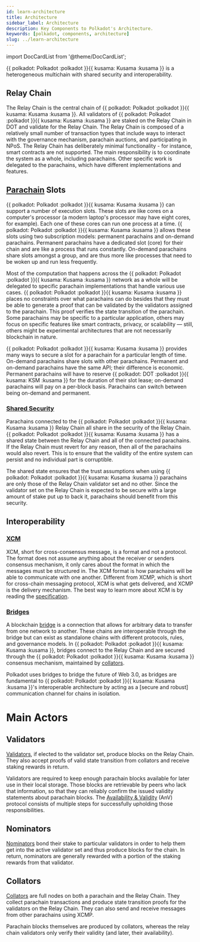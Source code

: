 ```yaml
---
id: learn-architecture
title: Architecture
sidebar_label: Architecture
description: Key Components to Polkadot's Architecture.
keywords: [polkadot, components, architecture]
slug: ../learn-architecture
---
```


import DocCardList from '@theme/DocCardList';

{{ polkadot: Polkadot :polkadot }}{{ kusama: Kusama :kusama }} is a heterogeneous multichain with
shared security and interoperability.

<DocCardList />

## Relay Chain

The Relay Chain is the central chain of
{{ polkadot: Polkadot :polkadot }}{{ kusama: Kusama :kusama }}. All validators of
{{ polkadot: Polkadot :polkadot }}{{ kusama: Kusama :kusama }} are staked on the Relay Chain in DOT
and validate for the Relay Chain. The Relay Chain is composed of a relatively small number of
transaction types that include ways to interact with the governance mechanism, parachain auctions,
and participating in NPoS. The Relay Chain has deliberately minimal functionality - for instance,
smart contracts are not supported. The main responsibility is to coordinate the system as a whole,
including parachains. Other specific work is delegated to the parachains, which have different
implementations and features.

## [Parachain](learn-parachains.md) Slots

{{ polkadot: Polkadot :polkadot }}{{ kusama: Kusama :kusama }} can support a number of execution
slots. These slots are like cores on a computer's processor (a modern laptop's processor may have
eight cores, for example). Each one of these cores can run one process at a time.
{{ polkadot: Polkadot :polkadot }}{{ kusama: Kusama :kusama }} allows these slots using two
subscription models: permanent parachains and on-demand parachains. Permanent parachains have a
dedicated slot (core) for their chain and are like a process that runs constantly. On-demand
parachains share slots amongst a group, and are thus more like processes that need to be woken up
and run less frequently.

Most of the computation that happens across the
{{ polkadot: Polkadot :polkadot }}{{ kusama: Kusama :kusama }} network as a whole will be delegated
to specific parachain implementations that handle various use cases.
{{ polkadot: Polkadot :polkadot }}{{ kusama: Kusama :kusama }} places no constraints over what
parachains can do besides that they must be able to generate a proof that can be validated by the
validators assigned to the parachain. This proof verifies the state transition of the parachain.
Some parachains may be specific to a particular application, others may focus on specific features
like smart contracts, privacy, or scalability &mdash; still, others might be experimental
architectures that are not necessarily blockchain in nature.

{{ polkadot: Polkadot :polkadot }}{{ kusama: Kusama :kusama }} provides many ways to secure a slot
for a parachain for a particular length of time. On-demand parachains share slots with other
parachains. Permanent and on-demand parachains have the same API; their difference is economic.
Permanent parachains will have to reserve {{ polkadot: DOT :polkadot }}{{ kusama: KSM :kusama }} for
the duration of their slot lease; on-demand parachains will pay on a per-block basis. Parachains can
switch between being on-demand and permanent.

### [Shared Security](learn-parachains.md)

Parachains connected to the {{ polkadot: Polkadot :polkadot }}{{ kusama: Kusama :kusama }} Relay
Chain all share in the security of the Relay Chain.
{{ polkadot: Polkadot :polkadot }}{{ kusama: Kusama :kusama }} has a shared state between the Relay
Chain and all of the connected parachains. If the Relay Chain must revert for any reason, then all
of the parachains would also revert. This is to ensure that the validity of the entire system can
persist and no individual part is corruptible.

The shared state ensures that the trust assumptions when using
{{ polkadot: Polkadot :polkadot }}{{ kusama: Kusama :kusama }} parachains are only those of the
Relay Chain validator set and no other. Since the validator set on the Relay Chain is expected to be
secure with a large amount of stake put up to back it, parachains should benefit from this security.

## Interoperability

### [XCM](learn-xcm)

XCM, short for cross-consensus message, is a format and not a protocol. The format does not assume
anything about the receiver or senders consensus mechanism, it only cares about the format in which
the messages must be structured in. The XCM format is how parachains will be able to communicate
with one another. Different from XCMP, which is short for cross-chain messaging protocol, XCM is
what gets delivered, and XCMP is the delivery mechanism. The best way to learn more about XCM is by
reading the [specification](https://github.com/paritytech/xcm-format).

### [Bridges](learn-bridges.md)

A blockchain [bridge](../general/glossary.md#bridge) is a connection that allows for arbitrary data
to transfer from one network to another. These chains are interoperable through the bridge but can
exist as standalone chains with different protocols, rules, and governance models. In
{{ polkadot: Polkadot :polkadot }}{{ kusama: Kusama :kusama }}, bridges connect to the Relay Chain
and are secured through the {{ polkadot: Polkadot :polkadot }}{{ kusama: Kusama :kusama }} consensus
mechanism, maintained by [collators](#collators).

Polkadot uses bridges to bridge the future of Web 3.0, as bridges are fundamental to
{{ polkadot: Polkadot :polkadot }}{{ kusama: Kusama :kusama }}'s interoperable architecture by
acting as a [secure and robust] communication channel for chains in isolation.

# Main Actors

## Validators

[Validators](../general/glossary.md#validator), if elected to the validator set, produce blocks on
the Relay Chain. They also accept proofs of valid state transition from collators and receive
staking rewards in return.

Validators are required to keep enough parachain blocks available for later use in their local
storage. Those blocks are retrievable by peers who lack that information, so that they can reliably
confirm the issued validity statements about parachain blocks. The
[Availability & Validity](https://spec.polkadot.network/#chapter-anv) (AnV) protocol consists of
multiple steps for successfully upholding those responsibilities.

## Nominators

[Nominators](../general/glossary.md#nominator) bond their stake to particular validators in order to
help them get into the active validator set and thus produce blocks for the chain. In return,
nominators are generally rewarded with a portion of the staking rewards from that validator.

## Collators

[Collators](../general/glossary.md#collator) are full nodes on both a parachain and the Relay Chain.
They collect parachain transactions and produce state transition proofs for the validators on the
Relay Chain. They can also send and receive messages from other parachains using XCMP.

Parachain blocks themselves are produced by collators, whereas the relay chain validators only
verify their validity (and later, their availability).
